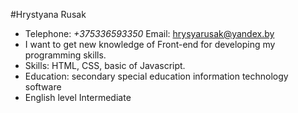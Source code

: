 #Hrystyana Rusak
* Telephone: *+375336593350*
Email: hrysyarusak@yandex.by
* I want to get new knowledge of Front-end for developing my programming skills.
* Skills: HTML, CSS, basic of Javascript.
* Education: secondary special education information technology software 
* English level Intermediate
